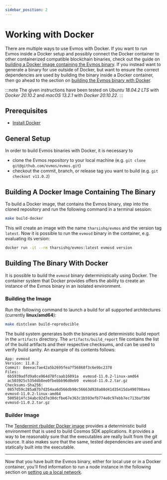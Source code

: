 ```yaml
---
sidebar_position: 2	
---
```


# Working with Docker

There are multiple ways to use Evmos with Docker.
If you want to run Evmos inside a Docker setup and possibly connect the Docker container
to other containerized compatible blockchain binaries, check out the guide on
[building a Docker image containing the Evmos binary](#building-a-docker-image-containing-the-binary).
If you instead want to generate a binary for use outside of Docker,
but want to ensure the correct dependencies are used by building the binary inside a Docker container,
then go ahead to the section on [building the Evmos binary with Docker](#building-the-binary-with-docker).

:::note
The given instructions have been tested on *Ubuntu 18.04.2 LTS* with *Docker 20.10.2* and *macOS 13.2.1* with *Docker 20.10.22*.
:::

## Prerequisites

- [Install Docker](https://docs.docker.com/get-docker/)

## General Setup

In order to build Evmos binaries with Docker, it is necessary to

- clone the Evmos repository to your local machine (e.g. `git clone git@github.com/evmos/evmos.git`)
- checkout the commit, branch, or release tag you want to build (e.g. `git checkout v11.0.2`)

## Building A Docker Image Containing The Binary

To build a Docker image, that contains the Evmos binary,
step into the cloned repository and run the following command in a terminal session:

```bash
make build-docker
```

This will create an image with the name `tharsishq/evmos` and the version tag `latest`.
Now it is possible to run the `evmosd` binary in the container, e.g. evaluating its version:

```bash
docker run -it --rm tharsishq/evmos:latest evmosd version
```

## Building The Binary With Docker

It is possible to build the `evmosd` binary deterministically using Docker.
The container system that Docker provides offers the ability
to create an instance of the Evmos binary in an isolated environment.

### Building the Image

Run the following command to launch a build for all supported architectures (currently **linux/amd64**):

```bash
make distclean build-reproducible
```

The build system generates both the binaries and deterministic build report in the `artifacts` directory.
The `artifacts/build_report` file contains the list of the build artifacts and their respective checksums,
and can be used to verify build sanity. An example of its contents follows:

```
App: evmosd
Version: 11.0.2
Commit: 8eeeac7ae42a5b2695fea7f56868f3c6e9bc2378
Files:
 6b5939adfd9a8ce964d78fcaab16091a  evmosd-11.0.2-linux-amd64
 ac503925c535ddb8ee0fbebbb96d0eb9  evmosd-11.0.2.tar.gz
Checksums-Sha256:
 0857d59c285a87b7d354aa6d566db90c56663d938a88d41d35415da490708aea  evmosd-11.0.2-linux-amd64
 5005814fc34abc02d7e30dcfbe67e363c1b593efb774e0c97ebb7ec713baf306  evmosd-11.0.2.tar.gz
```

### Builder Image

The [Tendermint rbuilder Docker image](https://github.com/tendermint/images/tree/master/rbuilder)
provides a deterministic build environment that is used to build Cosmos SDK applications.
It provides a way to be reasonably sure that the executables are really built from the git source.
It also makes sure that the same, tested dependencies are used and statically built into the executable.

----

Now that you have built the Evmos binary, either for local use or in a Docker container,
you'll find information to run a node instance in the following section
on [setting up a local network](./manual-localnet.md).
